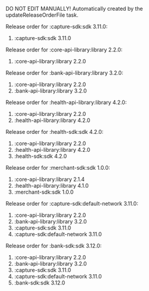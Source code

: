 DO NOT EDIT MANUALLY!
Automatically created by the updateReleaseOrderFile task.

Release order for :capture-sdk:sdk 3.11.0:
 1. :capture-sdk:sdk 3.11.0

Release order for :core-api-library:library 2.2.0:
 1. :core-api-library:library 2.2.0

Release order for :bank-api-library:library 3.2.0:
 1. :core-api-library:library 2.2.0
 2. :bank-api-library:library 3.2.0

Release order for :health-api-library:library 4.2.0:
 1. :core-api-library:library 2.2.0
 2. :health-api-library:library 4.2.0

Release order for :health-sdk:sdk 4.2.0:
 1. :core-api-library:library 2.2.0
 2. :health-api-library:library 4.2.0
 3. :health-sdk:sdk 4.2.0

Release order for :merchant-sdk:sdk 1.0.0:
 1. :core-api-library:library 2.1.4
 2. :health-api-library:library 4.1.0
 3. :merchant-sdk:sdk 1.0.0


Release order for :capture-sdk:default-network 3.11.0:
 1. :core-api-library:library 2.2.0
 2. :bank-api-library:library 3.2.0
 3. :capture-sdk:sdk 3.11.0
 4. :capture-sdk:default-network 3.11.0

Release order for :bank-sdk:sdk 3.12.0:
 1. :core-api-library:library 2.2.0
 2. :bank-api-library:library 3.2.0
 3. :capture-sdk:sdk 3.11.0
 4. :capture-sdk:default-network 3.11.0
 5. :bank-sdk:sdk 3.12.0


